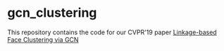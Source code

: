 # gcn_clustering
This repository contains the code for our CVPR'19 paper [Linkage-based Face Clustering via GCN](https://arxiv.org/abs/1903.11306)

